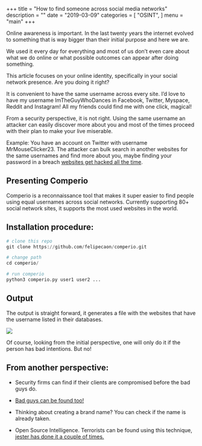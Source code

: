 +++
title = "How to find someone across social media networks"
description = ""
date = "2019-03-09"
categories = [
    "OSINT",
]
menu = "main"
+++

Online awareness is important. In the last twenty years the internet evolved to something that is way bigger than their initial purpose and here we are.

We used it every day for everything and most of us don’t even care about what we do online or what possible outcomes can appear after doing something.


This article focuses on your online identity, specifically in your social network presence. Are you doing it right?

It is convenient to have the same username across every site. I’d love to have my username ImTheGuyWhoDances in Facebook, Twitter, Myspace, Reddit and Instagram! All my friends could find me with one click, magical!


From a security perspective, it is not right. Using the same username an attacker can easily discover more about you and most of the times proceed with their plan to make your live miserable.

Example: You have an account on Twitter with username MrMouseClicker23. The attacker can bulk search in another websites for the same usernames and find more about you, maybe finding your password in a breach [websites get hacked all the time](https://haveibeenpwned.com/).


## Presenting Comperio

Comperio is a reconnaissance tool that makes it super easier to find people using equal usernames across social networks. Currently supporting 80+ social network sites, it supports the most used websites in the world.

## Installation procedure:

```python
# clone this repo
git clone https://github.com/felipecaon/comperio.git

# change path
cd comperio/

# run comperio
python3 comperio.py user1 user2 ...
```

## Output

The output is straight forward, it generates a file with the websites that have the username listed in their databases.

![](/comperio.png)

Of course, looking from the initial perspective, one will only do it if the person has bad intentions. But no!

## From another perspective:

- Security firms can find if their clients are compromised before the bad guys do.

- [Bad guys can be found too!](https://krebsonsecurity.com/2019/02/bomb-threat-hoaxer-exposed-by-hacked-gaming-site/)

- Thinking about creating a brand name? You can check if the name is already taken.

- Open Source Intelligence. Terrorists can be found using this technique, [jester has done it a couple of times.](https://twitter.com/th3j35t3r)
